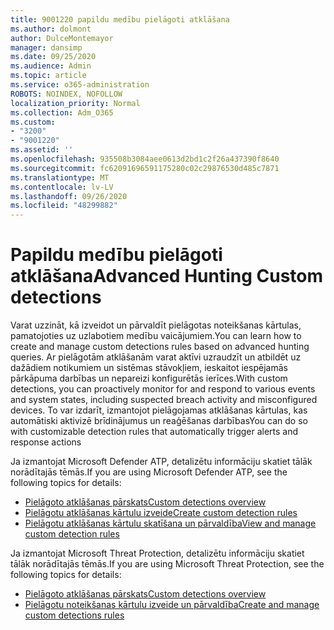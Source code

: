 ```yaml
---
title: 9001220 papildu medību pielāgoti atklāšana
ms.author: dolmont
author: DulceMontemayor
manager: dansimp
ms.date: 09/25/2020
ms.audience: Admin
ms.topic: article
ms.service: o365-administration
ROBOTS: NOINDEX, NOFOLLOW
localization_priority: Normal
ms.collection: Adm_O365
ms.custom:
- "3200"
- "9001220"
ms.assetid: ''
ms.openlocfilehash: 935508b3084aee0613d2bd1c2f26a437390f8640
ms.sourcegitcommit: fc62091696591175280c02c29876530d485c7871
ms.translationtype: MT
ms.contentlocale: lv-LV
ms.lasthandoff: 09/26/2020
ms.locfileid: "48299882"
---
```

# <a name="advanced-hunting-custom-detections"></a><span data-ttu-id="7b470-102">Papildu medību pielāgoti atklāšana</span><span class="sxs-lookup"><span data-stu-id="7b470-102">Advanced Hunting Custom detections</span></span>

<span data-ttu-id="7b470-103">Varat uzzināt, kā izveidot un pārvaldīt pielāgotas noteikšanas kārtulas, pamatojoties uz uzlabotiem medību vaicājumiem.</span><span class="sxs-lookup"><span data-stu-id="7b470-103">You can learn how to create and manage custom detections rules based on advanced hunting queries.</span></span> <span data-ttu-id="7b470-104">Ar pielāgotām atklāšanām varat aktīvi uzraudzīt un atbildēt uz dažādiem notikumiem un sistēmas stāvokļiem, ieskaitot iespējamās pārkāpuma darbības un nepareizi konfigurētās ierīces.</span><span class="sxs-lookup"><span data-stu-id="7b470-104">With custom detections, you can proactively monitor for and respond to various events and system states, including suspected breach activity and misconfigured devices.</span></span> <span data-ttu-id="7b470-105">To var izdarīt, izmantojot pielāgojamas atklāšanas kārtulas, kas automātiski aktivizē brīdinājumus un reaģēšanas darbības</span><span class="sxs-lookup"><span data-stu-id="7b470-105">You can do so with customizable detection rules that automatically trigger alerts and response actions</span></span>
  
<span data-ttu-id="7b470-106">Ja izmantojat Microsoft Defender ATP, detalizētu informāciju skatiet tālāk norādītajās tēmās.</span><span class="sxs-lookup"><span data-stu-id="7b470-106">If you are using Microsoft Defender ATP, see the following topics for details:</span></span> 
- [<span data-ttu-id="7b470-107">Pielāgoto atklāšanas pārskats</span><span class="sxs-lookup"><span data-stu-id="7b470-107">Custom detections overview</span></span>](https://docs.microsoft.com/windows/security/threat-protection/microsoft-defender-atp/overview-custom-detections)
- [<span data-ttu-id="7b470-108">Pielāgotu atklāšanas kārtulu izveide</span><span class="sxs-lookup"><span data-stu-id="7b470-108">Create custom detection rules</span></span>](https://docs.microsoft.com/windows/security/threat-protection/microsoft-defender-atp/custom-detection-rules)
- [<span data-ttu-id="7b470-109">Pielāgotu atklāšanas kārtulu skatīšana un pārvaldība</span><span class="sxs-lookup"><span data-stu-id="7b470-109">View and manage custom detection rules</span></span>](https://docs.microsoft.com/windows/security/threat-protection/microsoft-defender-atp/custom-detections-manage)

<span data-ttu-id="7b470-110">Ja izmantojat Microsoft Threat Protection, detalizētu informāciju skatiet tālāk norādītajās tēmās.</span><span class="sxs-lookup"><span data-stu-id="7b470-110">If you are using Microsoft Threat Protection, see the following topics for details:</span></span> 
- [<span data-ttu-id="7b470-111">Pielāgoto atklāšanas pārskats</span><span class="sxs-lookup"><span data-stu-id="7b470-111">Custom detections overview</span></span>](https://docs.microsoft.com/microsoft-365/security/mtp/custom-detections-overview)
- [<span data-ttu-id="7b470-112">Pielāgotu noteikšanas kārtulu izveide un pārvaldība</span><span class="sxs-lookup"><span data-stu-id="7b470-112">Create and manage custom detections rules</span></span>](https://docs.microsoft.com/microsoft-365/security/mtp/custom-detection-rules)
